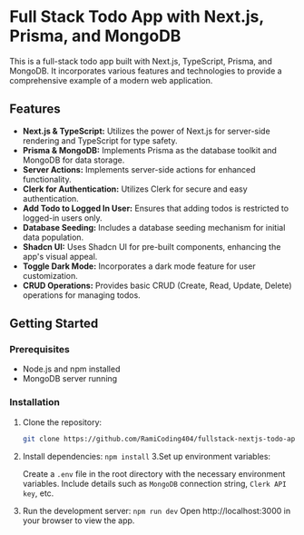 # Full Stack Todo App with Next.js, Prisma, and MongoDB

This is a full-stack todo app built with Next.js, TypeScript, Prisma, and MongoDB. It incorporates various features and technologies to provide a comprehensive example of a modern web application.

## Features

- **Next.js & TypeScript:** Utilizes the power of Next.js for server-side rendering and TypeScript for type safety.
- **Prisma & MongoDB:** Implements Prisma as the database toolkit and MongoDB for data storage.
- **Server Actions:** Implements server-side actions for enhanced functionality.
- **Clerk for Authentication:** Utilizes Clerk for secure and easy authentication.
- **Add Todo to Logged In User:** Ensures that adding todos is restricted to logged-in users only.
- **Database Seeding:** Includes a database seeding mechanism for initial data population.
- **Shadcn UI:** Uses Shadcn UI for pre-built components, enhancing the app's visual appeal.
- **Toggle Dark Mode:** Incorporates a dark mode feature for user customization.
- **CRUD Operations:** Provides basic CRUD (Create, Read, Update, Delete) operations for managing todos.

## Getting Started

### Prerequisites

- Node.js and npm installed
- MongoDB server running

### Installation

1. Clone the repository:

   ```bash
   git clone https://github.com/RamiCoding404/fullstack-nextjs-todo-app.git
   ```

2. Install dependencies:
   `npm install`
   3.Set up environment variables:

   Create a `.env` file in the root directory with the necessary environment variables. Include details such as `MongoDB` connection string, `Clerk API key`, etc.

3. Run the development server:
   `npm run dev`
   Open http://localhost:3000 in your browser to view the app.

